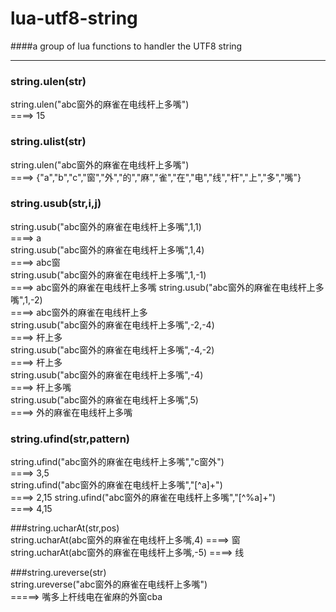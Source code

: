 # lua-utf8-string

####a group of lua functions to handler the UTF8 string  

---

### string.ulen(str)
string.ulen("abc窗外的麻雀在电线杆上多嘴")    
====>  15  

### string.ulist(str)
string.ulen("abc窗外的麻雀在电线杆上多嘴")    
====>  {"a","b","c","窗","外","的","麻","雀","在","电","线","杆","上","多","嘴"}  

### string.usub(str,i,j)  
string.usub("abc窗外的麻雀在电线杆上多嘴",1,1)  
====>  a  
string.usub("abc窗外的麻雀在电线杆上多嘴",1,4)  
====>  abc窗  
string.usub("abc窗外的麻雀在电线杆上多嘴",1,-1)  
====>  abc窗外的麻雀在电线杆上多嘴
string.usub("abc窗外的麻雀在电线杆上多嘴",1,-2)  
====>  abc窗外的麻雀在电线杆上多  
string.usub("abc窗外的麻雀在电线杆上多嘴",-2,-4)  
====>  杆上多  
string.usub("abc窗外的麻雀在电线杆上多嘴",-4,-2)  
====>  杆上多  
string.usub("abc窗外的麻雀在电线杆上多嘴",-4)  
====>  杆上多嘴  
string.usub("abc窗外的麻雀在电线杆上多嘴",5)  
====>  外的麻雀在电线杆上多嘴  

### string.ufind(str,pattern)  
string.ufind("abc窗外的麻雀在电线杆上多嘴","c窗外")  
====>  3,5  
string.ufind("abc窗外的麻雀在电线杆上多嘴","[^a]+")  
====>  2,15
string.ufind("abc窗外的麻雀在电线杆上多嘴","[^%a]+")  
====>  4,15  

###string.ucharAt(str,pos)  
string.ucharAt(abc窗外的麻雀在电线杆上多嘴,4)
====>  窗  
string.ucharAt(abc窗外的麻雀在电线杆上多嘴,-5)
====>  线  

###string.ureverse(str)  
string.ureverse("abc窗外的麻雀在电线杆上多嘴")  
=====>  嘴多上杆线电在雀麻的外窗cba  


